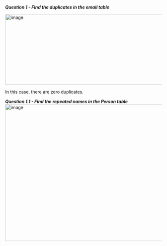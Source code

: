 ***Question 1 - Find the duplicates in the email table***

<img width="634" height="227" alt="image" src="https://github.com/user-attachments/assets/8a7db15b-700c-4610-9dba-1185c3f22828" />

In this case, there are zero duplicates.

***Question 1.1 - Find the repeated names in the Person table***
<img width="612" height="440" alt="image" src="https://github.com/user-attachments/assets/dbe20d08-a149-4cc9-b38b-891d7efa2ca8" />
